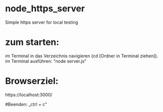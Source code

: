 # node_https_server
Simple https server for local testing

# zum starten: 
im Terminal in das Verzeichnis navigieren (cd [Ordner in Terminal ziehen]).
im Terminal ausführen: "node server.js“

# Browserziel:
https://localhost:3000/

#Beenden: 
„ctrl + c"